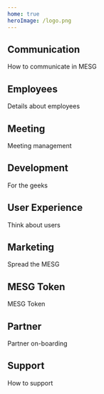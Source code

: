 ```yaml
---
home: true
heroImage: /logo.png
---
```



<div class="features">
  <div class="feature">
    <h2><router-link to="/communication/">Communication</router-link></h2>
    <p>How to communicate in MESG</p>
  </div>
  <div class="feature">
    <h2><router-link to="/employees/">Employees</router-link></h2>
    <p>Details about employees</p>
  </div>
  <div class="feature">
    <h2><router-link to="/meeting/">Meeting</router-link></h2>
    <p>Meeting management</p>
  </div>
  <div class="feature">
    <h2><router-link to="/development/">Development</router-link></h2>
    <p>For the geeks</p>
  </div>
  <div class="feature">
    <h2><router-link to="/ux/">User Experience</router-link></h2>
    <p>Think about users</p>
  </div>
  <div class="feature">
    <h2><router-link to="/marketing/">Marketing</router-link></h2>
    <p>Spread the MESG</p>
  </div>
  <div class="feature">
    <h2><router-link to="/token/">MESG Token</router-link></h2>
    <p>MESG Token</p>
  </div>
  <div class="feature">
    <h2><router-link to="/partner/">Partner</router-link></h2>
    <p>Partner on-boarding</p>
  </div>
  <div class="feature">
    <h2><router-link to="/support/">Support</router-link></h2>
    <p>How to support</p>
  </div>
</div>